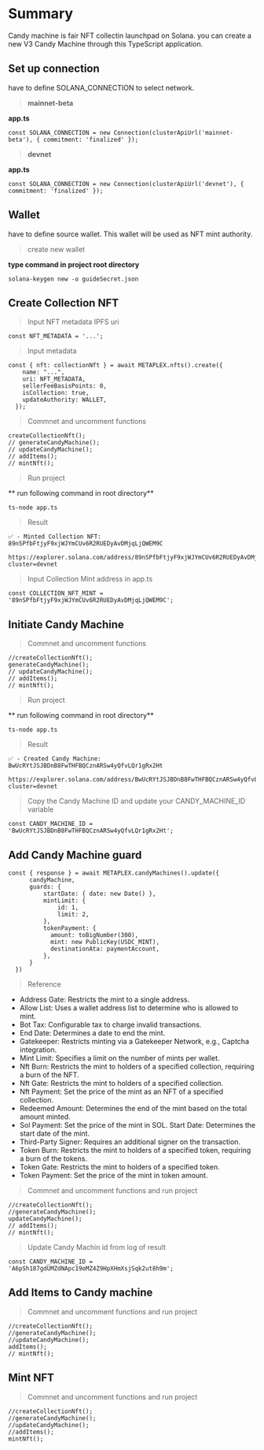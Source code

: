 # Summary
Candy machine is fair NFT collectin launchpad on Solana.
you can create a new V3 Candy Machine through this TypeScript application.

## Set up connection

have to define SOLANA_CONNECTION to select network.

>**mainnet-beta**

**app.ts**
```
const SOLANA_CONNECTION = new Connection(clusterApiUrl('mainnet-beta'), { commitment: 'finalized' });
```
>**devnet**

**app.ts**
```
const SOLANA_CONNECTION = new Connection(clusterApiUrl('devnet'), { commitment: 'finalized' });
```

## Wallet
have to define source wallet.
This wallet will be used as NFT mint authority.
>create new wallet

**type command in project root directory**
```
solana-keygen new -o guideSecret.json
```

## Create Collection NFT

>Input NFT metadata IPFS uri

```
const NFT_METADATA = '...';
```

>Input metadata

```
const { nft: collectionNft } = await METAPLEX.nfts().create({
    name: "...",
    uri: NFT_METADATA,
    sellerFeeBasisPoints: 0,
    isCollection: true,
    updateAuthority: WALLET,
  });
```

> Commnet and uncomment functions

```
createCollectionNft();
// generateCandyMachine();
// updateCandyMachine();
// addItems();
// mintNft();
```

>  Run project

** run following command in root directory**
```
ts-node app.ts
```

> Result

```
✅ - Minted Collection NFT: 89nSPfbFtjyF9xjWJYmCUv6R2RUEDyAvDMjqLjQWEM9C
     https://explorer.solana.com/address/89nSPfbFtjyF9xjWJYmCUv6R2RUEDyAvDMjqLjQWEM9C?cluster=devnet

```

>Input Collection Mint address in app.ts

```
const COLLECTION_NFT_MINT = '89nSPfbFtjyF9xjWJYmCUv6R2RUEDyAvDMjqLjQWEM9C';
```

## Initiate Candy Machine

> Commnet and uncomment functions

```
//createCollectionNft();
generateCandyMachine();
// updateCandyMachine();
// addItems();
// mintNft();
```
>  Run project

** run following command in root directory**
```
ts-node app.ts
```

> Result

```
✅ - Created Candy Machine: BwUcRYtJSJBDnB8FwTHFBQCznARSw4yQfvLQr1gRx2Ht
     https://explorer.solana.com/address/BwUcRYtJSJBDnB8FwTHFBQCznARSw4yQfvLQr1gRx2Ht?cluster=devnet

```

>Copy the Candy Machine ID and update your CANDY_MACHINE_ID variable

```
const CANDY_MACHINE_ID = 'BwUcRYtJSJBDnB8FwTHFBQCznARSw4yQfvLQr1gRx2Ht';
```


## Add Candy Machine guard

```
const { response } = await METAPLEX.candyMachines().update({
      candyMachine,
      guards: {
          startDate: { date: new Date() },
          mintLimit: {
              id: 1,
              limit: 2,
          },
          tokenPayment: {
            amount: toBigNumber(300),
            mint: new PublicKey(USDC_MINT),
            destinationAta: paymentAccount,
          },
      }
  })
```

>Reference


- Address Gate: Restricts the mint to a single address.
- Allow List: Uses a wallet address list to determine who is allowed to mint.
- Bot Tax: Configurable tax to charge invalid transactions.
- End Date: Determines a date to end the mint.
- Gatekeeper: Restricts minting via a Gatekeeper Network, e.g., Captcha integration.
- Mint Limit: Specifies a limit on the number of mints per wallet.
- Nft Burn: Restricts the mint to holders of a specified collection, requiring a burn of the NFT.
- Nft Gate: Restricts the mint to holders of a specified collection.
- Nft Payment: Set the price of the mint as an NFT of a specified collection.
- Redeemed Amount: Determines the end of the mint based on the total amount minted.
- Sol Payment: Set the price of the mint in SOL.
Start Date: Determines the start date of the mint.
- Third-Party Signer: Requires an additional signer on the transaction.
- Token Burn: Restricts the mint to holders of a specified token, requiring a burn of the tokens.
- Token Gate: Restricts the mint to holders of a specified token.
- Token Payment: Set the price of the mint in token amount.

> Commnet and uncomment functions and run project

```
//createCollectionNft();
//generateCandyMachine();
updateCandyMachine();
// addItems();
// mintNft();
```

> Update Candy Machin id from log of result

```
const CANDY_MACHINE_ID = 'A6pSh187gdUMZdNApc19oMZ4Z9HpXHmXsjSqk2ut8h9m';
```

## Add Items to Candy machine

> Commnet and uncomment functions and run project

```
//createCollectionNft();
//generateCandyMachine();
//updateCandyMachine();
addItems();
// mintNft();
```

## Mint NFT

> Commnet and uncomment functions and run project

```
//createCollectionNft();
//generateCandyMachine();
//updateCandyMachine();
//addItems();
mintNft();
```